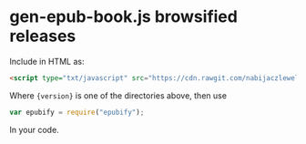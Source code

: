 # gen-epub-book.js browsified releases
Include in HTML as:
```html
<script type="txt/javascript" src="https://cdn.rawgit.com/nabijaczleweli/gen-epub-book.js/bundle/{version}/epubify.min.js"></script>
```

Where `{version}` is one of the directories above, then use
```js
var epubify = require("epubify");
```

In your code.
